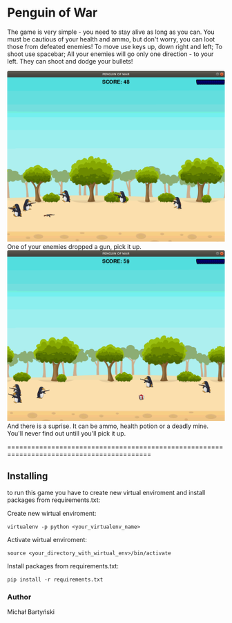 # Penguin of War

The game is very simple - you need to stay alive as long as you can. 
You must be cautious of your health and ammo, but don't worry, you can loot those from defeated enemies!
To move use keys up, down right and left;
To shoot use spacebar;
All your enemies will go only one direction - to your left. They can shoot and dodge your bullets!

![Penguin at war](/img/screenshots/screenshot_1.png)
One of your enemies dropped a gun, pick it up.
![Penguin at war](/img/screenshots/screenshot_3.png)
And there is a suprise. It can be ammo, health potion or a deadly mine. You'll never find out untill you'll pick it up.



==========================================================================================
## Installing

to run this game you have to create new virtual enviroment and install packages from requirements.txt:

Create new wirtual enviroment:
```
virtualenv -p python <your_virtualenv_name>
```
Activate wirtual enviroment:
```
source <your_directory_with_wirtual_env>/bin/activate
```
Install packages from requirements.txt:
```
pip install -r requirements.txt
```
### Author
Michał Bartyński
